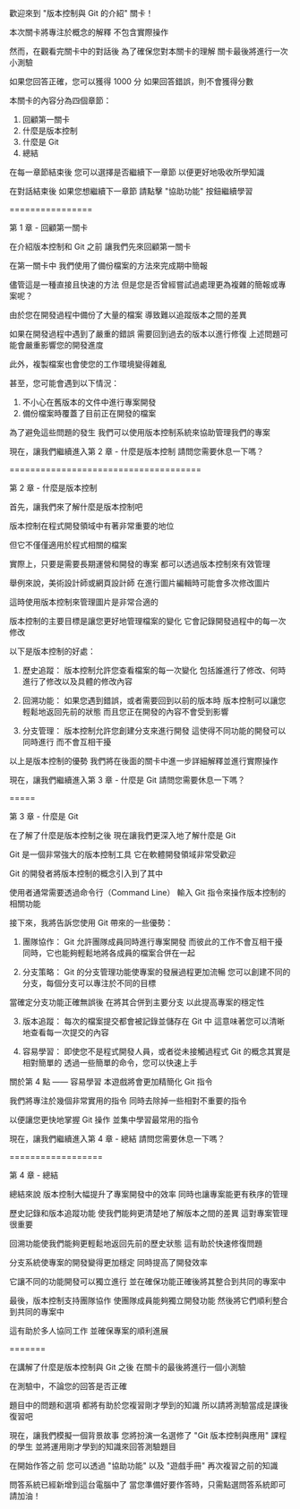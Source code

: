 歡迎來到
"版本控制與 Git 的介紹" 關卡！

本次關卡將專注於概念的解釋
不包含實際操作

然而，在觀看完關卡中的對話後
為了確保您對本關卡的理解
關卡最後將進行一次小測驗

如果您回答正確，您可以獲得 1000 分
如果回答錯誤，則不會獲得分數

本關卡的內容分為四個章節：
1. 回顧第一關卡
2. 什麼是版本控制
3. 什麼是 Git
4. 總結

在每一章節結束後
您可以選擇是否繼續下一章節
以便更好地吸收所學知識

在對話結束後
如果您想繼續下一章節
請點擊 "協助功能" 按鈕繼續學習

================

第 1 章 - 回顧第一關卡

在介紹版本控制和 Git 之前
讓我們先來回顧第一關卡

在第一關卡中
我們使用了備份檔案的方法來完成期中簡報

儘管這是一種直接且快速的方法
但是您是否曾經嘗試過處理更為複雜的簡報或專案呢？

由於您在開發過程中備份了大量的檔案
導致難以追蹤版本之間的差異

如果在開發過程中遇到了嚴重的錯誤
需要回到過去的版本以進行修復
上述問題可能會嚴重影響您的開發進度

此外，複製檔案也會使您的工作環境變得雜亂

甚至，您可能會遇到以下情況：
1. 不小心在舊版本的文件中進行專案開發
2. 備份檔案時覆蓋了目前正在開發的檔案

為了避免這些問題的發生
我們可以使用版本控制系統來協助管理我們的專案

現在，讓我們繼續進入第 2 章 - 什麼是版本控制
請問您需要休息一下嗎？

=====================================

第 2 章 - 什麼是版本控制

首先，讓我們來了解什麼是版本控制吧

版本控制在程式開發領域中有著非常重要的地位

但它不僅僅適用於程式相關的檔案

實際上，只要是需要長期運營和開發的專案
都可以透過版本控制來有效管理

舉例來說，美術設計師或網頁設計師
在進行圖片編輯時可能會多次修改圖片

這時使用版本控制來管理圖片是非常合適的

版本控制的主要目標是讓您更好地管理檔案的變化
它會記錄開發過程中的每一次修改

以下是版本控制的好處：

1. 歷史追蹤： 
版本控制允許您查看檔案的每一次變化
包括誰進行了修改、何時進行了修改以及具體的修改內容

2. 回溯功能： 
如果您遇到錯誤，或者需要回到以前的版本時
版本控制可以讓您輕鬆地返回先前的狀態
而且您正在開發的內容不會受到影響

3. 分支管理： 
版本控制允許您創建分支來進行開發
這使得不同功能的開發可以同時進行
而不會互相干擾

以上是版本控制的優勢
我們將在後面的關卡中進一步詳細解釋並進行實際操作

現在，讓我們繼續進入第 3 章 - 什麼是 Git
請問您需要休息一下嗎？

=====

第 3 章 - 什麼是 Git

在了解了什麼是版本控制之後
現在讓我們更深入地了解什麼是 Git

Git 是一個非常強大的版本控制工具
它在軟體開發領域非常受歡迎

Git 的開發者將版本控制的概念引入到了其中

使用者通常需要透過命令行（Command Line）
輸入 Git 指令來操作版本控制的相關功能

接下來，我將告訴您使用 Git 帶來的一些優勢：

1. 團隊協作：
Git 允許團隊成員同時進行專案開發
而彼此的工作不會互相干擾
同時，它也能夠輕鬆地將各成員的檔案合併在一起

2. 分支策略： 
Git 的分支管理功能使專案的發展過程更加流暢
您可以創建不同的分支，每個分支可以專注於不同的目標

當確定分支功能正確無誤後
在將其合併到主要分支
以此提高專案的穩定性

3. 版本追蹤：
每次的檔案提交都會被記錄並儲存在 Git 中
這意味著您可以清晰地查看每一次提交的內容

4. 容易學習： 
即使您不是程式開發人員，或者從未接觸過程式
Git 的概念其實是相對簡單的
透過一些簡單的命令，您可以快速上手

關於第 4 點 —— 容易學習
本遊戲將會更加精簡化 Git 指令

我們將專注於幾個非常實用的指令
同時去除掉一些相對不重要的指令

以便讓您更快地掌握 Git 操作
並集中學習最常用的指令

現在，讓我們繼續進入第 4 章 - 總結
請問您需要休息一下嗎？

==================

第 4 章 - 總結

總結來說
版本控制大幅提升了專案開發中的效率
同時也讓專案能更有秩序的管理

歷史記錄和版本追蹤功能
使我們能夠更清楚地了解版本之間的差異
這對專案管理很重要

回溯功能使我們能夠更輕鬆地返回先前的歷史狀態
這有助於快速修復問題

分支系統使專案的開發變得更加穩定
同時提高了開發效率

它讓不同的功能開發可以獨立進行
並在確保功能正確後將其整合到共同的專案中

最後，版本控制支持團隊協作
使團隊成員能夠獨立開發功能
然後將它們順利整合到共同的專案中

這有助於多人協同工作
並確保專案的順利進展

=======

在講解了什麼是版本控制與 Git 之後
在關卡的最後將進行一個小測驗
 
在測驗中，不論您的回答是否正確

題目中的問題和選項
都將有助於您複習剛才學到的知識
所以請將測驗當成是課後復習吧

現在，讓我們模擬一個背景故事
您將扮演一名選修了 "Git 版本控制與應用" 課程的學生
並將運用剛才學到的知識來回答測驗題目

在開始作答之前
您可以透過 "協助功能" 以及 "遊戲手冊"
再次複習之前的知識

問答系統已經新增到這台電腦中了
當您準備好要作答時，只需點選問答系統即可
請加油！
